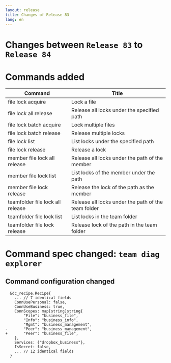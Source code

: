 ```yaml
---
layout: release
title: Changes of Release 83
lang: en
---
```


# Changes between `Release 83` to `Release 84`

# Commands added


| Command                          | Title                                               |
|----------------------------------|-----------------------------------------------------|
| file lock acquire                | Lock a file                                         |
| file lock all release            | Release all locks under the specified path          |
| file lock batch acquire          | Lock multiple files                                 |
| file lock batch release          | Release multiple locks                              |
| file lock list                   | List locks under the specified path                 |
| file lock release                | Release a lock                                      |
| member file lock all release     | Release all locks under the path of the member      |
| member file lock list            | List locks of the member under the path             |
| member file lock release         | Release the lock of the path as the member          |
| teamfolder file lock all release | Release all locks under the path of the team folder |
| teamfolder file lock list        | List locks in the team folder                       |
| teamfolder file lock release     | Release lock of the path in the team folder         |



# Command spec changed: `team diag explorer`



## Command configuration changed


```
  &dc_recipe.Recipe{
  	... // 7 identical fields
  	ConnUsePersonal: false,
  	ConnUseBusiness: true,
  	ConnScopes: map[string]string{
  		"File": "business_file",
  		"Info": "business_info",
  		"Mgmt": "business_management",
- 		"Peer": "business_management",
+ 		"Peer": "business_file",
  	},
  	Services: {"dropbox_business"},
  	IsSecret: false,
  	... // 12 identical fields
  }
```
